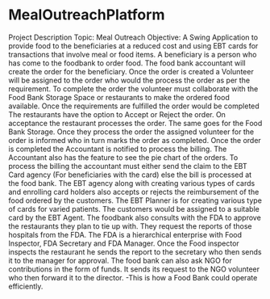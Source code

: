 # MealOutreachPlatform
Project Description
Topic: Meal Outreach
Objective: A Swing Application to provide food to the beneficiaries at a reduced cost and using EBT cards for transactions that involve meal or food items.
A beneficiary is a person who has come to the foodbank to order food. The food bank accountant will create the order for the beneficiary. Once the order is created a Volunteer will be assigned to the order who would the process the order as per the requirement. To complete the order the volunteer must collaborate with the Food Bank Storage Space or restaurants to make the ordered food available. Once the requirements are fulfilled the order would be completed
The restaurants have the option to Accept or Reject the order. On acceptance the restaurant processes the order. The same goes for the Food Bank Storage. Once they process the order the assigned volunteer for the order is informed who in turn marks the order as completed. 
Once the order is completed the Accountant is notified to process the billing. The Accountant also has the feature to see the pie chart of the orders. To process the billing the accountant must either send the claim to the EBT Card agency (For beneficiaries with the card) else the bill is processed at the food bank.
The EBT agency along with creating various types of cards and enrolling card holders also accepts or rejects the reimbursement of the food ordered by the customers. 
The EBT Planner is for creating various type of cards for varied patients.  The customers would be assigned to a suitable card by the EBT Agent.
The foodbank also consults with the FDA to approve the restaurants they plan to tie up with. They request the reports of those hospitals from the FDA. The FDA is a hierarchical enterprise with Food Inspector, FDA Secretary and FDA Manager. Once the Food inspector inspects the restaurant he sends the report to the secretary who then sends it to the manager for approval. 
The food bank can also ask NGO for contributions in the form of funds. It sends its request to the NGO volunteer who then forward it to the director. 
-This is how a Food Bank could operate efficiently.










